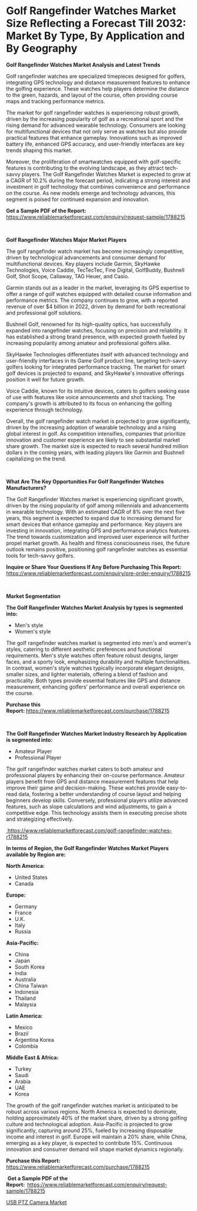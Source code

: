 <p><h1>Golf Rangefinder Watches Market Size Reflecting a Forecast Till 2032: Market By Type, By Application and By Geography</h1></p><p><strong>Golf Rangefinder Watches Market Analysis and Latest Trends</strong></p>
<p><p>Golf rangefinder watches are specialized timepieces designed for golfers, integrating GPS technology and distance measurement features to enhance the golfing experience. These watches help players determine the distance to the green, hazards, and layout of the course, often providing course maps and tracking performance metrics. </p><p>The market for golf rangefinder watches is experiencing robust growth, driven by the increasing popularity of golf as a recreational sport and the rising demand for advanced wearable technology. Consumers are looking for multifunctional devices that not only serve as watches but also provide practical features that enhance gameplay. Innovations such as improved battery life, enhanced GPS accuracy, and user-friendly interfaces are key trends shaping this market. </p><p>Moreover, the proliferation of smartwatches equipped with golf-specific features is contributing to the evolving landscape, as they attract tech-savvy players. The Golf Rangefinder Watches Market is expected to grow at a CAGR of 10.2% during the forecast period, indicating a strong interest and investment in golf technology that combines convenience and performance on the course. As new models emerge and technology advances, this segment is poised for continued expansion and innovation.</p></p>
<p><strong>Get a Sample PDF of the Report:&nbsp;</strong> <a href="https://www.reliablemarketforecast.com/enquiry/request-sample/1788215?utm_campaign=2272&utm_medium=2&utm_source=Github&utm_content=ia&utm_term=08022025&utm_id=golf-rangefinder-watches">https://www.reliablemarketforecast.com/enquiry/request-sample/1788215</a></p>
<p>&nbsp;</p>
<p><strong>Golf Rangefinder Watches Major Market Players</strong></p>
<p><p>The golf rangefinder watch market has become increasingly competitive, driven by technological advancements and consumer demand for multifunctional devices. Key players include Garmin, SkyHawke Technologies, Voice Caddie, TecTecTec, Fine Digital, GolfBuddy, Bushnell Golf, Shot Scope, Callaway, TAG Heuer, and Casio.</p><p>Garmin stands out as a leader in the market, leveraging its GPS expertise to offer a range of golf watches equipped with detailed course information and performance metrics. The company continues to grow, with a reported revenue of over $4 billion in 2022, driven by demand for both recreational and professional golf solutions.</p><p>Bushnell Golf, renowned for its high-quality optics, has successfully expanded into rangefinder watches, focusing on precision and reliability. It has established a strong brand presence, with expected growth fueled by increasing popularity among amateur and professional golfers alike.</p><p>SkyHawke Technologies differentiates itself with advanced technology and user-friendly interfaces in its Game Golf product line, targeting tech-savvy golfers looking for integrated performance tracking. The market for smart golf devices is projected to expand, and SkyHawke's innovative offerings position it well for future growth.</p><p>Voice Caddie, known for its intuitive devices, caters to golfers seeking ease of use with features like voice announcements and shot tracking. The company's growth is attributed to its focus on enhancing the golfing experience through technology.</p><p>Overall, the golf rangefinder watch market is projected to grow significantly, driven by the increasing adoption of wearable technology and a rising global interest in golf. As competition intensifies, companies that prioritize innovation and customer experience are likely to see substantial market share growth. The market size is expected to reach several hundred million dollars in the coming years, with leading players like Garmin and Bushnell capitalizing on the trend.</p></p>
<p>&nbsp;</p>
<p><strong>What Are The Key Opportunities For Golf Rangefinder Watches Manufacturers?</strong></p>
<p><p>The Golf Rangefinder Watches market is experiencing significant growth, driven by the rising popularity of golf among millennials and advancements in wearable technology. With an estimated CAGR of 8% over the next five years, this segment is expected to expand due to increasing demand for smart devices that enhance gameplay and performance. Key players are investing in innovation, integrating GPS and performance analytics features. The trend towards customization and improved user experience will further propel market growth. As health and fitness consciousness rises, the future outlook remains positive, positioning golf rangefinder watches as essential tools for tech-savvy golfers.</p></p>
<p><strong>Inquire or Share Your Questions If Any Before Purchasing This Report:</strong> <a href="https://www.reliablemarketforecast.com/enquiry/pre-order-enquiry/1788215?utm_campaign=2272&utm_medium=2&utm_source=Github&utm_content=ia&utm_term=08022025&utm_id=golf-rangefinder-watches">https://www.reliablemarketforecast.com/enquiry/pre-order-enquiry/1788215</a></p>
<p>&nbsp;</p>
<p><strong>Market Segmentation</strong></p>
<p><strong>The Golf Rangefinder Watches Market Analysis by types is segmented into:</strong></p>
<p><ul><li>Men's style</li><li>Women's style</li></ul></p>
<p><p>The golf rangefinder watches market is segmented into men's and women's styles, catering to different aesthetic preferences and functional requirements. Men's style watches often feature robust designs, larger faces, and a sporty look, emphasizing durability and multiple functionalities. In contrast, women's style watches typically incorporate elegant designs, smaller sizes, and lighter materials, offering a blend of fashion and practicality. Both types provide essential features like GPS and distance measurement, enhancing golfers' performance and overall experience on the course.</p></p>
<p><strong>Purchase this Report:&nbsp;</strong><a href="https://www.reliablemarketforecast.com/purchase/1788215?utm_campaign=2272&utm_medium=2&utm_source=Github&utm_content=ia&utm_term=08022025&utm_id=golf-rangefinder-watches">https://www.reliablemarketforecast.com/purchase/1788215</a></p>
<p>&nbsp;</p>
<p><strong>The Golf Rangefinder Watches Market Industry Research by Application is segmented into:</strong></p>
<p><ul><li>Amateur Player</li><li>Professional Player</li></ul></p>
<p><p>The golf rangefinder watches market caters to both amateur and professional players by enhancing their on-course performance. Amateur players benefit from GPS and distance measurement features that help improve their game and decision-making. These watches provide easy-to-read data, fostering a better understanding of course layout and helping beginners develop skills. Conversely, professional players utilize advanced features, such as slope calculations and wind adjustments, to gain a competitive edge. This technology assists them in executing precise shots and strategizing effectively.</p></p>
<p><a href="https://www.reliablemarketforecast.com/golf-rangefinder-watches-r1788215?utm_campaign=2272&utm_medium=2&utm_source=Github&utm_content=ia&utm_term=08022025&utm_id=golf-rangefinder-watches">&nbsp;https://www.reliablemarketforecast.com/golf-rangefinder-watches-r1788215</a></p>
<p><strong>In terms of Region, the Golf Rangefinder Watches Market Players available by Region are:</strong></p>
<p>
    <p> <strong> North America: </strong>
        <ul>
            <li>United States</li>
            <li>Canada</li>
        </ul>
        </p> 
    <p> <strong> Europe: </strong>
        <ul>
            <li>Germany</li>
            <li>France</li>
            <li>U.K.</li>
            <li>Italy</li>
            <li>Russia</li>
        </ul>
        </p> 
    <p> <strong> Asia-Pacific: </strong>
        <ul>
            <li>China</li>
            <li>Japan</li>
            <li>South Korea</li>
            <li>India</li>
            <li>Australia</li>
            <li>China Taiwan</li>
            <li>Indonesia</li>
            <li>Thailand</li>
            <li>Malaysia</li>
        </ul>
        </p> 
    <p> <strong> Latin America: </strong>
        <ul>
            <li>Mexico</li>
            <li>Brazil</li>
            <li>Argentina Korea</li>
            <li>Colombia</li>
        </ul>
        </p> 
    <p> <strong> Middle East & Africa: </strong>
        <ul>
            <li>Turkey</li>
            <li>Saudi</li>
            <li>Arabia</li>
            <li>UAE</li>
            <li>Korea</li>
        </ul>
    </p>
    </p>
<p><p>The growth of the golf rangefinder watches market is anticipated to be robust across various regions. North America is expected to dominate, holding approximately 40% of the market share, driven by a strong golfing culture and technological adoption. Asia-Pacific is projected to grow significantly, capturing around 25%, fueled by increasing disposable income and interest in golf. Europe will maintain a 20% share, while China, emerging as a key player, is expected to contribute 15%. Continuous innovation and consumer demand will shape market dynamics regionally.</p></p>
<p><strong>Purchase this Report: </strong><a href="https://www.reliablemarketforecast.com/purchase/1788215?utm_campaign=2272&utm_medium=2&utm_source=Github&utm_content=ia&utm_term=08022025&utm_id=golf-rangefinder-watches">https://www.reliablemarketforecast.com/purchase/1788215</a></p>
<p>&nbsp;<strong>Get a Sample PDF of the Report:&nbsp;&nbsp;</strong><a href="https://www.reliablemarketforecast.com/enquiry/request-sample/1788215?utm_campaign=2272&utm_medium=2&utm_source=Github&utm_content=ia&utm_term=08022025&utm_id=golf-rangefinder-watches">https://www.reliablemarketforecast.com/enquiry/request-sample/1788215</a></p>
<p><strong></strong></p>
<p><p><a href="https://github.com/arvelm4nthig/Market-Research-Report-List-1/blob/main/usb-ptz-camera-market.md?utm_campaign=2272&utm_medium=2&utm_source=Github&utm_content=ia&utm_term=08022025&utm_id=golf-rangefinder-watches">USB PTZ Camera Market</a></p></p>
